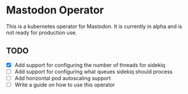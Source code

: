 # Mastodon Operator

This is a kubernetes operator for Mastodon. It is currently in alpha and is not ready for production use.

## TODO

- [x] Add support for configuring the number of threads for sidekiq
- [ ] Add support for configuring what queues sidekiq should process
- [ ] Add horizontal pod autoscaling support
- [ ] Write a guide on how to use this operator
